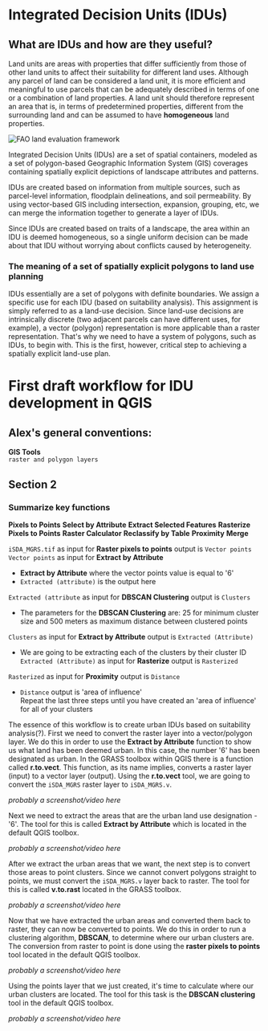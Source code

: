 # Integrated Decision Units (IDUs)

## What are IDUs and how are they useful?

Land units are areas with properties that differ sufficiently from those of
other land units to affect their suitability for different land uses.
Although any parcel of land can be considered a land unit, it is more efficient
and meaningful to use parcels that can be adequately described in terms of one
or a combination of land properties.
A land unit should therefore represent an area that is, in terms of
predetermined properties, different from the surrounding land and can be
assumed to have **homogeneous** land properties.

![FAO land evaluation framework](https://www.fao.org/3/U1980E/u1980e09.jpg)

Integrated Decision Units (IDUs) are a set of spatial containers, modeled as a set of polygon-based 
Geographic Information System (GIS) coverages containing spatially explicit depictions of landscape 
attributes and patterns.

IDUs are created based on information from multiple sources, such as parcel-level information, 
floodplain delineations, and soil permeability. By using vector-based GIS including intersection, 
expansion, grouping, etc, we can merge the information together to generate a layer of IDUs.

Since IDUs are created based on traits of a landscape, the area within an IDU is deemed homogeneous, 
so a single uniform decision can be made about that IDU without worrying about conflicts caused by heterogeneity.

### The meaning of a set of spatially explicit polygons to land use planning
IDUs essentially are a set of polygons with definite boundaries. 
We assign a specific use for each IDU (based on suitability analysis). This assignment is simply referred to
as a land-use decision. 
Since land-use decisions are intrinsically discrete (two adjacent parcels can have different uses, for example), 
a vector (polygon) representation is more applicable than a raster representation. That's why we need to 
have a system of polygons, such as IDUs, to begin with. This is the first, however, 
critical step to achieving a spatially explicit land-use plan.

# First draft workflow for IDU development in QGIS

## Alex's general conventions:
**GIS Tools**  
`raster and polygon layers`  

## Section 2  
### Summarize key functions
**Pixels to Points**
**Select by Attribute**
**Extract Selected Features**
**Rasterize**
**Pixels to Points**
**Raster Calculator**
**Reclassify by Table**
**Proximity**
**Merge**

`iSDA_MGRS.tif` as input for **Raster pixels to points** output is `Vector points`  
`Vector points` as input for **Extract by Attribute**
- **Extract by Attribute** where the vector points value is equal to '6'
- `Extracted (attribute)` is the output here

`Extracted (attribute` as input for **DBSCAN Clustering** output is `Clusters`
- The parameters for the **DBSCAN Clustering** are: 25 for minimum cluster size and 500 meters as maximum distance between clustered points  

`Clusters` as input for **Extract by Attribute** output is `Extracted (Attribute)` 
- We are going to be extracting each of the clusters by their cluster ID 
`Extracted (Attribute)` as input for **Rasterize** output is `Rasterized`  

`Rasterized` as input for **Proximity** output is `Distance`
- `Distance` output is 'area of influence'  
Repeat the last three steps until you have created an 'area of influence' for all of your clusters





The essence of this workflow is to create urban IDUs based on suitability analysis(?). 
First we need to convert the raster layer into a vector/polygon layer. We do this in order to use the **Extract by Attribute** function to show us what land has been deemed urban. In this case, the number '6' has been designated as urban.
In the GRASS toolbox within QGIS there is a function called **r.to.vect**. This function, as its name implies, converts a raster layer (input) to a vector layer (output). 
Using the **r.to.vect** tool, we are going to convert the `iSDA_MGRS` raster layer to `iSDA_MGRS.v`.

_probably a screenshot/video here_

Next we need to extract the areas that are the urban land use designation - '6'. The tool for this is called **Extract by Attribute** which is located in the default QGIS toolbox. 

_probably a screenshot/video here_

After we extract the urban areas that we want, the next step is to convert those areas to point clusters. Since we cannot convert polygons straight to points, we must convert the `iSDA_MGRS.v` layer back to raster. The tool for this is called **v.to.rast** located in the GRASS toolbox.

_probably a screenshot/video here_

Now that we have extracted the urban areas and converted them back to raster, they can now be converted to points. We do this in order to run a clustering algorithm, **DBSCAN**, to determine where our urban clusters are. The conversion from raster to point is done using the **raster pixels to points** tool located in the default QGIS toolbox.

_probably a screenshot/video here_

Using the points layer that we just created, it's time to calculate where our urban clusters are located. The tool for this task is the **DBSCAN clustering** tool in the default QGIS toolbox. 

_probably a screenshot/video here_
